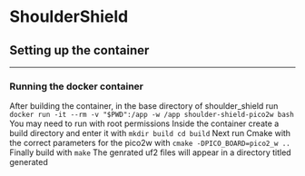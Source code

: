 # ShoulderShield

## Setting up the container
---

### Running the docker container
After building the container, in the base directory of shoulder_shield run
```docker run -it --rm -v "$PWD":/app -w /app shoulder-shield-pico2w bash```
You may need to run with root permissions
Inside the container create a build directory and enter it with ```mkdir build
cd build```
Next run Cmake with the correct parameters for the pico2w with `cmake -DPICO_BOARD=pico2_w ..`
Finally build with `make`
The genrated uf2 files will appear in a directory titled generated
